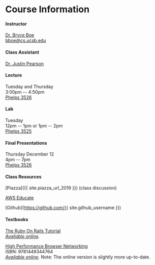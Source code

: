 # Course Information

#### Instructor

[Dr. Bryce Boe](https://sites.cs.ucsb.edu/~bboe/)  
[bboe@cs.ucsb.edu](mailto:bboe@cs.ucsb.edu)

#### Class Assistant

[Dr. Justin Pearson](https://justinppearson.com)

#### Lecture

Tuesday and Thursday  
3:00pm -- 4:50pm  
[Phelps 3526](http://mapdev.geog.ucsb.edu/?searchResult=%7B%22tags%22:%22PHELPS%20HALL%203526%20Phelps%20Hall%20PHELP%22,%22fid%22:%2252689%22,%22category%22:%22rooms%22,%22location%22:%22PHELPS%20HALL%203526%22,%22label%22:%22PHELPS%20HALL%203526%22,%22geometry%22:%7B%22type%22:%22polygon%22,%22rings%22:%5B%5B%5B-13341034.4778,4084817.0509%5D,%5B-13341034.4773,4084816.5569%5D,%5B-13341034.4697,4084809.2695%5D,%5B-13341034.4696,4084809.1151%5D,%5B-13341045.2894,4084809.1038%5D,%5B-13341045.2895,4084809.2582%5D,%5B-13341045.4124,4084809.258%5D,%5B-13341045.4131,4084809.9991%5D,%5B-13341045.4145,4084811.2343%5D,%5B-13341045.42,4084816.5454%5D,%5B-13341045.2969,4084816.5456%5D,%5B-13341045.2975,4084817.0396%5D,%5B-13341045.4204,4084817.0395%5D,%5B-13341045.4251,4084821.517%5D,%5B-13341045.4263,4084822.7521%5D,%5B-13341045.428,4084824.327%5D,%5B-13341045.305,4084824.3271%5D,%5B-13341045.3052,4084824.4815%5D,%5B-13341034.4854,4084824.4927%5D,%5B-13341034.4852,4084824.3383%5D,%5B-13341034.4778,4084817.0509%5D%5D%5D,%22_ring%22:0,%22spatialReference%22:%7B%22wkid%22:102100%7D,%22_centroid%22:null,%22_extent%22:%7B%22xmin%22:-13341045.428,%22ymin%22:4084809.1038,%22xmax%22:-13341034.4696,%22ymax%22:4084824.4927,%22spatialReference%22:%7B%22wkid%22:102100%7D%7D,%22_partwise%22:null%7D%7D&xmin=-13341136&ymin=4084737&xmax=-13340944&ymax=4084897)

#### Lab

Tuesday  
12pm -- 1pm or 1pm -- 2pm  
[Phelps 3525](http://mapdev.geog.ucsb.edu/?searchResult=%7B%22tags%22:%22PHELPS%20HALL%203525%20Phelps%20Hall%20PHELP%22,%22fid%22:%2252693%22,%22category%22:%22rooms%22,%22location%22:%22PHELPS%20HALL%203525%22,%22label%22:%22PHELPS%20HALL%203525%22,%22geometry%22:%7B%22type%22:%22polygon%22,%22rings%22:%5B%5B%5B-13341048.8674,4084821.2355%5D,%5B-13341048.8631,4084817.0359%5D,%5B-13341048.986,4084817.0359%5D,%5B-13341048.9855,4084816.5418%5D,%5B-13341048.8625,4084816.5418%5D,%5B-13341048.858,4084812.0953%5D,%5B-13341048.8567,4084810.8602%5D,%5B-13341048.855,4084809.2545%5D,%5B-13341048.9781,4084809.2543%5D,%5B-13341048.9779,4084809.0999%5D,%5B-13341055.9861,4084809.0926%5D,%5B-13341056.6008,4084809.092%5D,%5B-13341059.7975,4084809.0887%5D,%5B-13341059.7977,4084809.2431%5D,%5B-13341059.8053,4084816.5305%5D,%5B-13341059.8058,4084817.0246%5D,%5B-13341059.8134,4084824.3119%5D,%5B-13341059.8135,4084824.4663%5D,%5B-13341048.9937,4084824.4776%5D,%5B-13341048.9936,4084824.3232%5D,%5B-13341048.8706,4084824.3234%5D,%5B-13341048.8686,4084822.4706%5D,%5B-13341048.8674,4084821.2355%5D%5D%5D,%22_ring%22:0,%22spatialReference%22:%7B%22wkid%22:102100%7D,%22_centroid%22:null,%22_extent%22:%7B%22xmin%22:-13341059.8135,%22ymin%22:4084809.0887,%22xmax%22:-13341048.855,%22ymax%22:4084824.4776,%22spatialReference%22:%7B%22wkid%22:102100%7D%7D,%22_partwise%22:null%7D%7D&xmin=-13341150&ymin=4084737&xmax=-13340959&ymax=4084897)

#### Final Presentations

Thursday December 12  
4pm -- 7pm  
[Phelps 3526](http://mapdev.geog.ucsb.edu/?searchResult=%7B%22tags%22:%22PHELPS%20HALL%203526%20Phelps%20Hall%20PHELP%22,%22fid%22:%2252689%22,%22category%22:%22rooms%22,%22location%22:%22PHELPS%20HALL%203526%22,%22label%22:%22PHELPS%20HALL%203526%22,%22geometry%22:%7B%22type%22:%22polygon%22,%22rings%22:%5B%5B%5B-13341034.4778,4084817.0509%5D,%5B-13341034.4773,4084816.5569%5D,%5B-13341034.4697,4084809.2695%5D,%5B-13341034.4696,4084809.1151%5D,%5B-13341045.2894,4084809.1038%5D,%5B-13341045.2895,4084809.2582%5D,%5B-13341045.4124,4084809.258%5D,%5B-13341045.4131,4084809.9991%5D,%5B-13341045.4145,4084811.2343%5D,%5B-13341045.42,4084816.5454%5D,%5B-13341045.2969,4084816.5456%5D,%5B-13341045.2975,4084817.0396%5D,%5B-13341045.4204,4084817.0395%5D,%5B-13341045.4251,4084821.517%5D,%5B-13341045.4263,4084822.7521%5D,%5B-13341045.428,4084824.327%5D,%5B-13341045.305,4084824.3271%5D,%5B-13341045.3052,4084824.4815%5D,%5B-13341034.4854,4084824.4927%5D,%5B-13341034.4852,4084824.3383%5D,%5B-13341034.4778,4084817.0509%5D%5D%5D,%22_ring%22:0,%22spatialReference%22:%7B%22wkid%22:102100%7D,%22_centroid%22:null,%22_extent%22:%7B%22xmin%22:-13341045.428,%22ymin%22:4084809.1038,%22xmax%22:-13341034.4696,%22ymax%22:4084824.4927,%22spatialReference%22:%7B%22wkid%22:102100%7D%7D,%22_partwise%22:null%7D%7D&xmin=-13341136&ymin=4084737&xmax=-13340944&ymax=4084897)

#### Class Resources

[Piazza]({{ site.piazza_url_2019 }}) (class discussion)

[AWS Educate](https://www.awseducate.com/Registration?apptype=student&courseview=true)

[Github](https://github.com/{{ site.github_username }})

#### Textbooks

[The Ruby On Rails Tutorial](https://www.railstutorial.org/)  
_[Available online](https://www.railstutorial.org/book)._

[High Performance Browser Networking](https://www.amazon.com/High-Performance-Browser-Networking-performance/dp/1449344763)  
ISBN: 9781449344764  
_[Available online](https://hpbn.co/)._
Note: The online version is slightly more up-to-date.
